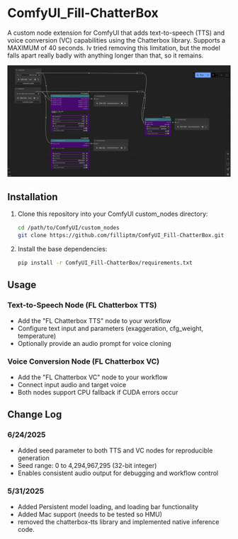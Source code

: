 # ComfyUI_Fill-ChatterBox

A custom node extension for ComfyUI that adds text-to-speech (TTS) and voice conversion (VC) capabilities using the Chatterbox library.
Supports a MAXIMUM of 40 seconds. Iv tried removing this limitation, but the model falls apart really badly with anything longer than that, so it remains.

![ChatterBox Example](web/image.png)

## Installation

1. Clone this repository into your ComfyUI custom_nodes directory:
   ```bash
   cd /path/to/ComfyUI/custom_nodes
   git clone https://github.com/filliptm/ComfyUI_Fill-ChatterBox.git
   ```

2. Install the base dependencies:
   ```bash
   pip install -r ComfyUI_Fill-ChatterBox/requirements.txt
   ```


## Usage

### Text-to-Speech Node (FL Chatterbox TTS)
- Add the "FL Chatterbox TTS" node to your workflow
- Configure text input and parameters (exaggeration, cfg_weight, temperature)
- Optionally provide an audio prompt for voice cloning

### Voice Conversion Node (FL Chatterbox VC)
- Add the "FL Chatterbox VC" node to your workflow
- Connect input audio and target voice
- Both nodes support CPU fallback if CUDA errors occur

## Change Log

### 6/24/2025
- Added seed parameter to both TTS and VC nodes for reproducible generation
- Seed range: 0 to 4,294,967,295 (32-bit integer)
- Enables consistent audio output for debugging and workflow control

### 5/31/2025
- Added Persistent model loading, and loading bar functionality
- Added Mac support (needs to be tested so HMU)
- removed the chatterbox-tts library and implemented native inference code.
